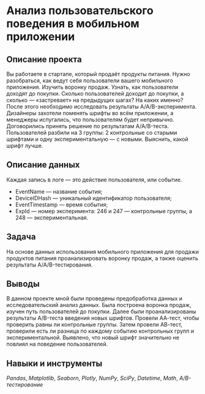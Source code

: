 # Анализ пользовательского поведения в мобильном приложении

## Описание проекта

Вы работаете в стартапе, который продаёт продукты питания. Нужно разобраться, как ведут себя пользователи вашего мобильного приложения.
Изучить воронку продаж. Узнать, как пользователи доходят до покупки. Сколько пользователей доходит до покупки, а сколько — «застревает» на предыдущих шагах? На каких именно?
После этого необходимо исследовать результаты A/A/B-эксперимента. Дизайнеры захотели поменять шрифты во всём приложении, а менеджеры испугались, что пользователям будет непривычно. Договорились принять решение по результатам A/A/B-теста. Пользователей разбили на 3 группы: 2 контрольные со старыми шрифтами и одну экспериментальную — с новыми. Выяснить, какой шрифт лучше.

## Описание данных

Каждая запись в логе — это действие пользователя, или событие. 
*    EventName — название события;
*    DeviceIDHash — уникальный идентификатор пользователя;
*    EventTimestamp — время события;
*    ExpId — номер эксперимента: 246 и 247 — контрольные группы, а 248 — экспериментальная.

## Задача

На основе данных использования мобильного приложения для продажи продуктов питания проанализировать воронку продаж, а также оценить результаты A/A/B-тестирования. 

## Выводы

В данном проекте мной были проведены предобработка данных и исследовательский анализ данных. Была построена воронка продаж, изучен путь пользователей до покупки. Далее были проанализированы результаты A/B-теста введения новых шрифтов. Провели АА-тест, чтобы проверить равны ли контрольные группы. Затем провели АВ-тест, проверили есть ли разница по каждому событию контрольных групп и экспериментальной. Выявлено, что новый шрифт значительно не повлиял на поведение пользователей.

## Навыки и инструменты
*Pandas*, *Matplotlib*, *Seaborn*, *Plotly*, *NumPy*, *SciPy*, *Datetime*, *Math*, *A/B-тестирование*

